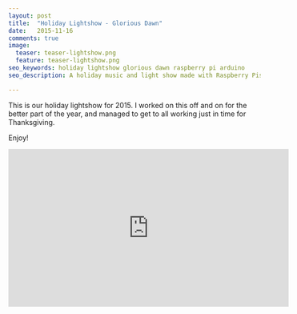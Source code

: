 ```yaml
---
layout: post
title:  "Holiday Lightshow - Glorious Dawn"
date:   2015-11-16
comments: true
image:
  teaser: teaser-lightshow.png
  feature: teaser-lightshow.png
seo_keywords: holiday lightshow glorious dawn raspberry pi arduino
seo_description: A holiday music and light show made with Raspberry Pis

---
```


This is our holiday lightshow for 2015. I worked on this off and on for the better part of the year, and managed to get to all working just in time for Thanksgiving.

Enjoy!

<iframe width="560" height="315" src="https://www.youtube.com/embed/jpKxinBsRq0" frameborder="0" allowfullscreen></iframe>
